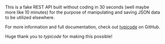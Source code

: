 This is a fake REST API built without coding in 30 seconds (well maybe more like 10 minutes) for the purpose of manipulating and saving JSON data to be utilized elsewhere.

For more information and full documentation, check out [typicode](https://github.com/typicode/json-server/blob/master/README.md) on GitHub.

Huge thank you to *typicode* for making this possible!